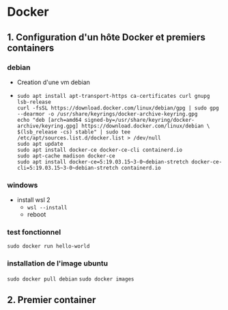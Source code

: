 # Docker

## 1. Configuration d'un hôte Docker et premiers containers

### debian

-   Creation d'une vm debian
-   ```
    sudo apt install apt-transport-https ca-certificates curl gnupg lsb-release
    curl -fsSL https://download.docker.com/linux/debian/gpg | sudo gpg --dearmor -o /usr/share/keyrings/docker-archive-keyring.gpg
    echo "deb [arch=amd64 signed-by=/usr/share/keyring/docker-archive/keyring.gpg] https://download.docker.com/linux/debian \
    $(lsb_release -cs) stable" | sudo tee /etc/apt/sources.list.d/docker.list > /dev/null
    sudo apt update
    sudo apt install docker-ce docker-ce-cli containerd.io
    sudo apt-cache madison docker-ce
    sudo apt install docker-ce=5:19.03.15~3-0~debian-stretch docker-ce-cli=5:19.03.15~3-0~debian-stretch containerd.io
    ```

### windows

- install wsl 2
  - `wsl --install`
  - reboot

### test fonctionnel

`sudo docker run hello-world`

### installation de l'image ubuntu

`sudo docker pull debian`
`sudo docker images`

## 2. Premier container